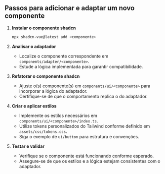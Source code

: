 ## Passos para adicionar e adaptar um novo componente

1. **Instalar o componente shadcn**

   ```bash
   npx shadcn-vue@latest add <componente>
   ```

2. **Analisar o adaptador**

   - Localize o componente correspondente em `components/adapter/<componente>`.
   - Estude a lógica implementada para garantir compatibilidade.

3. **Refatorar o componente shadcn**

   - Ajuste o(s) componente(s) em `components/ui/<componente>` para incorporar a lógica do adaptador.
   - Certifique-se de que o comportamento replica o do adaptador.

4. **Criar e aplicar estilos**

   - Implemente os estilos necessários em `components/ui/<componente>/index.ts`.
   - Utilize tokens personalizados do Tailwind conforme definido em `assets/css/tokens.css`.
   - Siga o exemplo de `ui/button` para estrutura e convenções.

5. **Testar e validar**
   - Verifique se o componente está funcionando conforme esperado.
   - Assegure-se de que os estilos e a lógica estejam consistentes com o adaptador.

